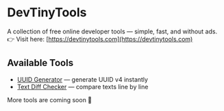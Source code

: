 # DevTinyTools

A collection of free online developer tools — simple, fast, and without ads.  
👉 Visit here: [https://devtinytools.com](https://devtinytools.com)

## Available Tools

- [UUID Generator](./uuid-generator/README.md) — generate UUID v4 instantly
- [Text Diff Checker](./text-diff-checker/README.md) — compare texts line by line

More tools are coming soon 🚀
